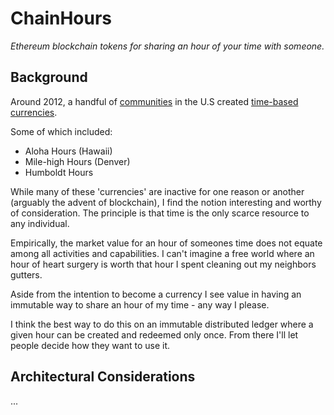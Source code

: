 # ChainHours
_Ethereum blockchain tokens for sharing an hour of your time with someone._

## Background
Around 2012, a handful of [communities](https://en.wikipedia.org/wiki/List_of_community_currencies_in_the_United_States) in the U.S created [time-based currencies](https://en.wikipedia.org/wiki/Time-based_currency).

Some of which included:
* Aloha Hours (Hawaii)
* Mile-high Hours (Denver)
* Humboldt Hours

While many of these 'currencies' are inactive for one reason or another (arguably the advent of blockchain), I find the notion interesting and worthy of consideration. The principle is that time is the only scarce resource to any individual.

Empirically, the market value for an hour of someones time does not equate among all activities and capabilities. I can't imagine a free world where an hour of heart surgery is worth that hour I spent cleaning out my neighbors gutters.

Aside from the intention to become a currency I see value in having an immutable way to share an hour of my time - any way I please.

I think the best way to do this on an immutable distributed ledger where a given hour can be created and redeemed only once. From there I'll let people decide how they want to use it.

## Architectural Considerations
...